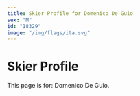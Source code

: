 ```yaml
---
title: Skier Profile for Domenico De Guio
sex: "M"
id: "18329"
image: "/img/flags/ita.svg" 
---
```


# Skier Profile

This page is for: Domenico De Guio.
    